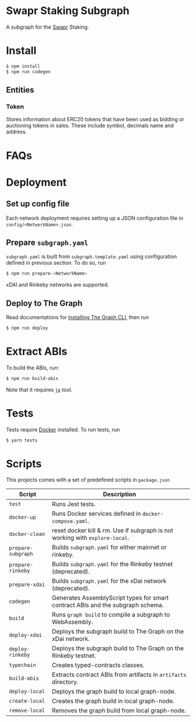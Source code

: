 # Swapr Staking Subgraph

A subgraph for the [Swapr](https://swapr.eth.link) Staking.

# Install

```bash
$ npm install
$ npm run codegen
```

## Entities

### Token

Stores information about ERC20 tokens that have been used as bidding or auctioning tokens in sales. These include symbol, decimals name and address.

# FAQs

# Deployment

## Set up config file

Each network deployment requires setting up a JSON configuration file in `config/<NetworkName>.json`.

## Prepare `subgraph.yaml`

`subgraph.yaml` is built from `subgraph.template.yaml` using configuration defined in previous section. To do so, run

```bash
$ npm run prepare-<NetworkName>
```

xDAI and Rinkeby networks are supported.

## Deploy to The Graph

Read documentations for [installing The Graph CLI](https://thegraph.com/docs/quick-start#3.-initialize-a-new-subgraph), then run

```bash
$ npm run deploy
```

# Extract ABIs

To build the ABIs, run:

```bash
$ npm run build-abis
```

Note that it requires [`jq`](https://stedolan.github.io/jq/) tool.

# Tests

Tests require [Docker](http://docker.com/) installed. To run tests, run

```bash
$ yarn tests
```

# Scripts

This projects comes with a set of predefined scripts in `package.json`

| Script             | Description                                                                     |
| ------------------ | ------------------------------------------------------------------------------- |
| `test`             | Runs Jest tests.                                                                |
| `docker-up`        | Runs Docker services defined in `docker-compose.yaml`.                          |
| `docker-clean`     | reset docker kill & rm. Use if subgraph is not working with `explore-local`.    |
| `prepare-subgraph` | Builds `subgraph.yaml` for either mainnet or rinkeby.                           |
| `prepare-rinkeby`  | Builds `subgraph.yaml` for the Rinkeby testnet (deprecated).                    |
| `prepare-xdai`     | Builds `subgraph.yaml` for the xDai network (deprecated).                       |
| `codegen`          | Generates AssemblyScript types for smart contract ABIs and the subgraph schema. |
| `build`            | Runs `graph build` to compile a subgraph to WebAssembly.                        |
| `deploy-xdai`      | Deploys the subgraph build to The Graph on the xDai network.                    |
| `deploy-rinkeby`   | Deploys the subgraph build to The Graph on the Rinkeby testnet.                 |
| `typechain`        | Creates typed-contracts classes.                                                |
| `build-abis`       | Extracts contract ABIs from artifacts in `artifacts` directory.                 |
| `deploy-local`     | Deploys the graph build to local graph-node.                                    |
| `create-local`     | Creates the graph build in local graph-node.                                    |
| `remove-local`     | Removes the graph build from local graph-node.                                  |
